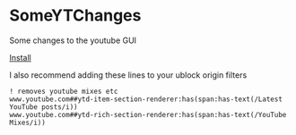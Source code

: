 # SomeYTChanges
Some changes to the youtube GUI

[Install](https://raw.githubusercontent.com/luckri13/SomeYTChanges/master/SomeYTChanges.user.js)

I also recommend adding these lines to your ublock origin filters

```
! removes youtube mixes etc
www.youtube.com##ytd-item-section-renderer:has(span:has-text(/Latest YouTube posts/i))
www.youtube.com##ytd-rich-section-renderer:has(span:has-text(/YouTube Mixes/i))
```
